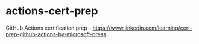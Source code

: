 # actions-cert-prep
GitHub Actions certification prep - https://www.linkedin.com/learning/cert-prep-github-actions-by-microsoft-press
